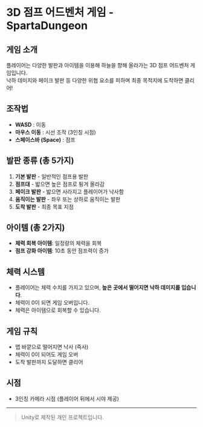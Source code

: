# 3D 점프 어드벤처 게임 - SpartaDungeon

## 게임 소개
플레이어는 다양한 발판과 아이템을 이용해 하늘을 향해 올라가는 3D 점프 어드벤처 게임입니다.<br/>
낙하 데미지와 페이크 발판 등 다양한 위협 요소를 피하며 최종 목적지에 도착하면 클리어!

## 조작법
- **WASD** : 이동
- **마우스 이동** : 시선 조작 (3인칭 시점)
- **스페이스바 (Space)** : 점프

## 발판 종류 (총 5가지)
1. **기본 발판** - 일반적인 점프용 발판
2. **점프대** - 밟으면 높은 점프로 튕겨 올라감
3. **페이크 발판** - 밟으면 사라지고 플레이어가 낙사함
4. **움직이는 발판** - 좌우 또는 상하로 움직이는 발판
5. **도착 발판** - 최종 목표 지점

## 아이템 (총 2가지)
- **체력 회복 아이템**: 일정량의 체력을 회복
- **점프 강화 아이템**: 10초 동안 점프력이 증가

## 체력 시스템
- 플레이어는 체력 수치를 가지고 있으며, **높은 곳에서 떨어지면 낙하 데미지를 입습니다**.
- 체력이 0이 되면 게임 오버입니다.
- 체력은 아이템으로 회복할 수 있습니다.

## 게임 규칙
- 맵 바깥으로 떨어지면 낙사 (즉사)
- 체력이 0이 되어도 게임 오버
- 도착 발판까지 도달하면 클리어

## 시점
- 3인칭 카메라 시점 (플레이어 뒤에서 시야 제공)

---

> Unity로 제작된 개인 프로젝트입니다.
